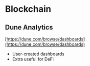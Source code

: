 # Blockchain

## Dune Analytics
[https://dune.com/browse/dashboards](https://dune.com/browse/dashboards)
  - User-created dashboards
  - Extra useful for DeFi
